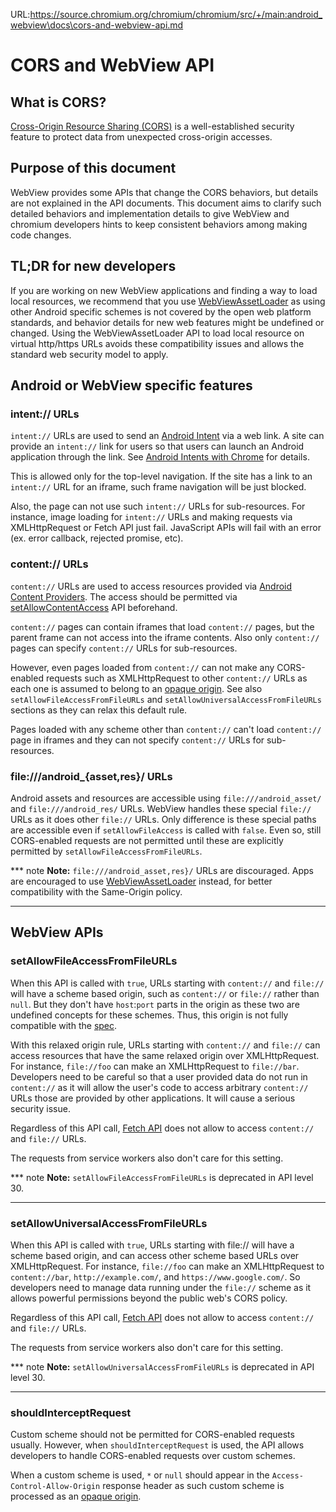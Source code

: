 URL:https://source.chromium.org/chromium/chromium/src/+/main:android_webview\docs\cors-and-webview-api.md
# CORS and WebView API

## What is CORS?

[Cross-Origin Resource Sharing (CORS)](https://developer.mozilla.org/en-US/docs/Web/HTTP/CORS)
is a well-established security feature to protect data from unexpected
cross-origin accesses.

## Purpose of this document
WebView provides some APIs that change the CORS behaviors, but details are not
explained in the API documents. This document aims to clarify such detailed
behaviors and implementation details to give WebView and chromium developers
hints to keep consistent behaviors among making code changes.

## TL;DR for new developers
If you are working on new WebView applications and finding a way to load local
resources, we recommend that you use [WebViewAssetLoader](https://developer.android.com/reference/androidx/webkit/WebViewAssetLoader)
as using other Android specific schemes is not covered by the open web platform
standards, and behavior details for new web features might be undefined or
changed. Using the WebViewAssetLoader API to load local resource on virtual
http/https URLs avoids these compatibility issues and allows the standard web
security model to apply.

## Android or WebView specific features

### intent:// URLs
`intent://` URLs are used to send an [Android Intent](https://developer.android.com/guide/components/intents-filters.html)
via a web link. A site can provide an `intent://` link for users so that users
can launch an Android application through the link.
See [Android Intents with Chrome](https://developer.chrome.com/multidevice/android/intents)
for details.

This is allowed only for the top-level navigation. If the site has a link to
an `intent://` URL for an iframe, such frame navigation will be just blocked.

Also, the page can not use such `intent://` URLs for sub-resources. For
instance, image loading for `intent://` URLs and making requests via
XMLHttpRequest or Fetch API just fail. JavaScript APIs will fail with an error
(ex. error callback, rejected promise, etc).

### content:// URLs
`content://` URLs are used to access resources provided via [Android Content Providers](https://developer.android.com/guide/topics/providers/content-providers).
The access should be permitted via [setAllowContentAccess](https://developer.android.com/reference/android/webkit/WebSettings#setAllowContentAccess(boolean))
API beforehand.

`content://` pages can contain iframes that load `content://` pages, but the
parent frame can not access into the iframe contents. Also only `content://`
pages can specify `content://` URLs for sub-resources.

However, even pages loaded from `content://` can not make any CORS-enabled
requests such as XMLHttpRequest to other `content://` URLs as each one is
assumed to belong to an [opaque origin](https://html.spec.whatwg.org/multipage/origin.html#concept-origin-opaque).
See also `setAllowFileAccessFromFileURLs` and
`setAllowUniversalAccessFromFileURLs` sections as they can relax this default
rule.

Pages loaded with any scheme other than `content://` can't load `content://`
page in iframes and they can not specify `content://` URLs for sub-resources.

### file:///android\_{asset,res}/ URLs
Android assets and resources are accessible using `file:///android_asset/` and
`file:///android_res/` URLs. WebView handles these special `file://` URLs as it
does other `file://` URLs. Only difference is these special paths are accessible
even if `setAllowFileAccess` is called with `false`. Even so, still CORS-enabled
requests are not permitted until these are explicitly permitted by
`setAllowFileAccessFromFileURLs`.

*** note
**Note:** `file:///android_asset,res}/` URLs are discouraged. Apps are
encouraged to use [WebViewAssetLoader](https://developer.android.com/reference/androidx/webkit/WebViewAssetLoader)
instead, for better compatibility with the Same-Origin policy.
***

## WebView APIs

### setAllowFileAccessFromFileURLs
When this API is called with `true`, URLs starting with `content://` and
`file://` will have a scheme based origin, such as `content://` or `file://`
rather than `null`. But they don't have `host`:`port` parts in the origin as
these two are undefined concepts for these schemes. Thus, this origin is not
fully compatible with the [spec](https://fetch.spec.whatwg.org/#origin-header).

With this relaxed origin rule, URLs starting with `content://` and `file://`
can access resources that have the same relaxed origin over XMLHttpRequest.
For instance, `file://foo` can make an XMLHttpRequest to `file://bar`.
Developers need to be careful so that a user provided data do not run in
`content://` as it will allow the user's code to access arbitrary `content://`
URLs those are provided by other applications. It will cause a serious security
issue.

Regardless of this API call, [Fetch API](https://fetch.spec.whatwg.org/#fetch-api)
does not allow to access `content://` and `file://` URLs.

The requests from service workers also don't care for this setting.

*** note
**Note:** `setAllowFileAccessFromFileURLs` is deprecated in API level 30.
***

### setAllowUniversalAccessFromFileURLs
When this API is called with `true`, URLs starting with file:// will have a
scheme based origin, and can access other scheme based URLs over XMLHttpRequest.
For instance, `file://foo` can make an XMLHttpRequest to `content://bar`,
`http://example.com/`, and `https://www.google.com/`. So developers need to
manage data running under the `file://` scheme as it allows powerful permissions
beyond the public web's CORS policy.

Regardless of this API call, [Fetch API](https://fetch.spec.whatwg.org/#fetch-api)
does not allow to access `content://` and `file://` URLs.

The requests from service workers also don't care for this setting.

*** note
**Note:** `setAllowUniversalAccessFromFileURLs` is deprecated in API level 30.
***

### shouldInterceptRequest
Custom scheme should not be permitted for CORS-enabled requests usually.
However, when `shouldInterceptRequest` is used, the API allows developers to
handle CORS-enabled requests over custom schemes.

When a custom scheme is used, `*` or `null` should appear in the
`Access-Control-Allow-Origin` response header as such custom scheme is
processed as an [opaque origin](https://html.spec.whatwg.org/multipage/origin.html#concept-origin-opaque).
